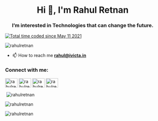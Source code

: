 <h1 align="center">Hi 👋, I'm Rahul Retnan</h1>
<h3 align="center">I’m interested in Technologies that can change the future.</h3>

<a href="https://wakatime.com/@69017139-af83-402f-814c-0c0ab89101c3"><img src="https://wakatime.com/badge/user/69017139-af83-402f-814c-0c0ab89101c3.svg" alt="Total time coded since May 11 2021" /></a>
<p align="left"> <img src="https://komarev.com/ghpvc/?username=rahulretnan&label=Profile%20views&color=0e75b6&style=flat" alt="rahulretnan" /> </p>



- 📫 How to reach me **rahul@ivicta.in**

<h3 align="left">Connect with me:</h3>
<p align="left">
<a href="https://codepen.io/rahulretnan" target="blank"><img align="center" src="https://raw.githubusercontent.com/rahuldkjain/github-profile-readme-generator/master/src/images/icons/Social/codepen.svg" alt="rahulretnan" height="30" width="40" /></a>
<a href="https://dev.to/rahulretnan" target="blank"><img align="center" src="https://raw.githubusercontent.com/rahuldkjain/github-profile-readme-generator/master/src/images/icons/Social/devto.svg" alt="rahulretnan" height="30" width="40" /></a>
<a href="https://twitter.com/rahulretnan" target="blank"><img align="center" src="https://raw.githubusercontent.com/rahuldkjain/github-profile-readme-generator/master/src/images/icons/Social/twitter.svg" alt="rahulretnan" height="30" width="40" /></a>
<a href="https://instagram.com/rahulretnan" target="blank"><img align="center" src="https://raw.githubusercontent.com/rahuldkjain/github-profile-readme-generator/master/src/images/icons/Social/instagram.svg" alt="rahulretnan" height="30" width="40" /></a>
</p>

<p>&nbsp;<img align="center" src="https://github-readme-stats.vercel.app/api?username=rahulretnan&show_icons=true&locale=en" alt="rahulretnan" /></p>

<p><img align="center" src="https://github-readme-streak-stats.herokuapp.com/?user=rahulretnan&" alt="rahulretnan" /></p>

<p><img align="left" src="https://github-readme-stats.vercel.app/api/top-langs?username=rahulretnan&show_icons=true&locale=en&layout=compact" alt="rahulretnan" /></p>
